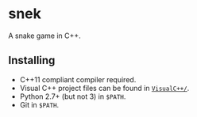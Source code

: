 # snek

A snake game in C++.


## Installing

* C++11 compliant compiler required.
* Visual C++ project files can be found in [`VisualC++/`](VisualC++/).
* Python 2.7+ (but not 3) in `$PATH`.
* Git in `$PATH`.